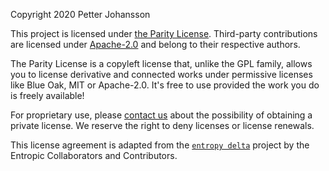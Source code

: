 Copyright 2020 Petter Johansson

This project is licensed under [the Parity License](LICENSE-PARITY.md). Third-party contributions are licensed under [Apache-2.0](LICENSE-APACHE.txt) and belong to their respective authors.

The Parity License is a copyleft license that, unlike the GPL family, allows you to license derivative and connected works under permissive licenses like Blue Oak, MIT or Apache-2.0. It's free to use provided the work you do is freely available!

For proprietary use, please [contact us](&#109;&#97;&#105;&#108;&#116;&#111;&#58;&#112;&#106;&#111;&#104;&#97;&#110;&#115;&#115;&#111;&#110;&#64;&#102;&#97;&#115;&#116;&#109;&#97;&#105;&#108;&#46;&#99;&#111;&#109;) about the possibility of obtaining a private license. We reserve the right to deny licenses or license renewals.

This license agreement is adapted from the [`entropy delta`](https://github.com/entropic-dev/ds/blob/7c006652716fda0fc4a30f5ea9b1cd2ac94a7b71/LICENSE.md) project by the Entropic Collaborators and Contributors.
